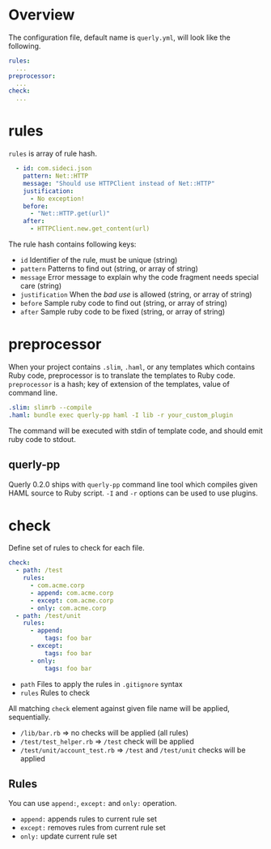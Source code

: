# Overview

The configuration file, default name is `querly.yml`, will look like the following.

```yml
rules:
  ...
preprocessor:
  ...
check:
  ...
```

# rules

`rules` is array of rule hash.

```yml
  - id: com.sideci.json
    pattern: Net::HTTP
    message: "Should use HTTPClient instead of Net::HTTP"
    justification:
      - No exception!
    before:
      - "Net::HTTP.get(url)"
    after:
      - HTTPClient.new.get_content(url)
```

The rule hash contains following keys:

* `id` Identifier of the rule, must be unique (string)
* `pattern` Patterns to find out (string, or array of string)
* `message` Error message to explain why the code fragment needs special care (string)
* `justification` When the *bad use* is allowed (string, or array of string)
* `before` Sample ruby code to find out (string, or array of string)
* `after` Sample ruby code to be fixed (string, or array of string)

# preprocessor

When your project contains `.slim`, `.haml`, or any templates which contains Ruby code, preprocessor is to translate the templates to Ruby code.
`preprocessor` is a hash; key of extension of the templates, value of command line.

```yml
.slim: slimrb --compile
.haml: bundle exec querly-pp haml -I lib -r your_custom_plugin
```

The command will be executed with stdin of template code, and should emit ruby code to stdout.

## querly-pp

Querly 0.2.0 ships with `querly-pp` command line tool which compiles given HAML source to Ruby script.
`-I` and `-r` options can be used to use plugins.

# check

Define set of rules to check for each file.

```yml
check:
  - path: /test
    rules:
      - com.acme.corp
      - append: com.acme.corp
      - except: com.acme.corp
      - only: com.acme.corp
  - path: /test/unit
    rules:
      - append:
          tags: foo bar
      - except:
          tags: foo bar
      - only:
          tags: foo bar
```

* `path` Files to apply the rules in `.gitignore` syntax
* `rules` Rules to check

All matching `check` element against given file name will be applied, sequentially.

* `/lib/bar.rb` => no checks will be applied (all rules)
* `/test/test_helper.rb` => `/test` check will be applied
* `/test/unit/account_test.rb` => `/test` and `/test/unit` checks will be applied

## Rules

You can use `append:`, `except:` and `only:` operation.

* `append:` appends rules to current rule set
* `except:` removes rules from current rule set
* `only:` update current rule set

